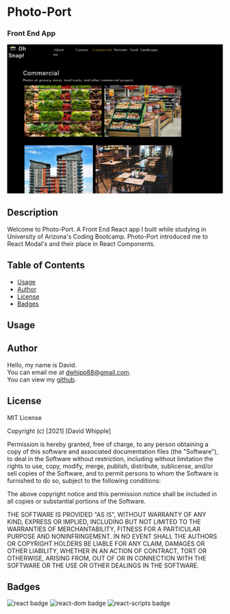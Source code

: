 # Photo-Port

### Front End App

![app screenshot](./images/app-screenshot.png)

## Description

Welcome to Photo-Port. A Front End React app I built while studying in University of Arizona's Coding Bootcamp. Photo-Port introduced me to React Modal's and their place in React Components.

## Table of Contents

- [Usage](#usage)
- [Author](#author)
- [License](#license)
- [Badges](#badges)

## Usage

## Author

Hello, my name is David.<br>
You can email me at dwhipp88@gmail.com.<br>
You can view my [github](https://github.com/D-Whipp).

## License

MIT License

Copyright (c) [2021] [David Whipple]

Permission is hereby granted, free of charge, to any person obtaining a copy
of this software and associated documentation files (the "Software"), to deal
in the Software without restriction, including without limitation the rights
to use, copy, modify, merge, publish, distribute, sublicense, and/or sell
copies of the Software, and to permit persons to whom the Software is
furnished to do so, subject to the following conditions:

The above copyright notice and this permission notice shall be included in all
copies or substantial portions of the Software.

THE SOFTWARE IS PROVIDED "AS IS", WITHOUT WARRANTY OF ANY KIND, EXPRESS OR
IMPLIED, INCLUDING BUT NOT LIMITED TO THE WARRANTIES OF MERCHANTABILITY,
FITNESS FOR A PARTICULAR PURPOSE AND NONINFRINGEMENT. IN NO EVENT SHALL THE
AUTHORS OR COPYRIGHT HOLDERS BE LIABLE FOR ANY CLAIM, DAMAGES OR OTHER
LIABILITY, WHETHER IN AN ACTION OF CONTRACT, TORT OR OTHERWISE, ARISING FROM,
OUT OF OR IN CONNECTION WITH THE SOFTWARE OR THE USE OR OTHER DEALINGS IN THE
SOFTWARE.

## Badges

![react badge](https://img.shields.io/badge/react-16.13.1-blue)
![react-dom badge](https://img.shields.io/badge/react--dom-16.13.1-blue)
![react-scripts badge](https://img.shields.io/badge/react--scripts-3.4.1-blue)
